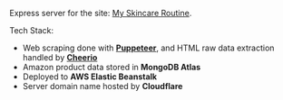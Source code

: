 Express server for the site: [My Skincare Routine](https://my-skincare-routine.vercel.app/). 

Tech Stack: 
- Web scraping done with [**Puppeteer**](https://pptr.dev/), and HTML raw data extraction handled by [**Cheerio**](https://cheerio.js.org/)
- Amazon product data stored in **MongoDB Atlas**
- Deployed to **AWS Elastic Beanstalk**
- Server domain name hosted by **Cloudflare**


